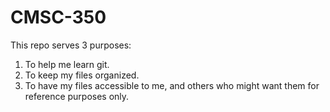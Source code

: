 # CMSC-350
This repo serves 3 purposes: 
1. To help me learn git.
2. To keep my files organized.
3. To have my files accessible to me, and others who might want them for reference purposes only.